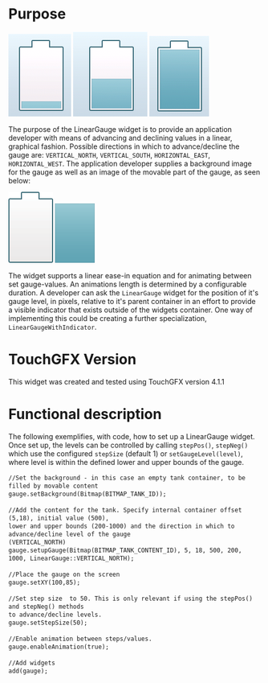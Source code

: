 Purpose
========

![Tank low](LinearGauge_low.png "Tank low!")  ![Tank mid full!](LinearGauge.png "Tank mid full!") ![Alt text](LinearGauge_full.png "Tank full!")

The purpose of the LinearGauge widget is to provide an application developer with means of advancing and declining values in a linear, graphical fashion. Possible directions in which to advance/decline the gauge are: `VERTICAL_NORTH`, `VERTICAL_SOUTH`,  `HORIZONTAL_EAST`,  `HORIZONTAL_WEST`. The application developer supplies a background image for the gauge as well as an image of the movable part of the gauge, as seen below:

![Tank background!](tank.png "Tank background!") ![Tank content](tank_content.png "Tank content!")

The widget supports a linear ease-in equation and for animating between set gauge-values. An animations length is determined by a configurable duration. A developer can ask the  `LinearGauge` widget for the position of it's gauge level, in pixels, relative to it's parent container in an effort to provide a visible indicator that exists outside of the widgets container. One way of implementing this could be creating a further specialization, `LinearGaugeWithIndicator`.

TouchGFX Version
=================

This widget was created and tested using TouchGFX version 4.1.1

Functional description
======================

The following exemplifies, with code, how to set up a LinearGauge widget. Once set up, the levels can be controlled by calling  `stepPos()`,  `stepNeg()` which use the configured  `stepSize` (default 1) or  `setGaugeLevel(level)`, where level is within the defined lower and upper bounds of the gauge.

    //Set the background - in this case an empty tank container, to be filled by movable content 
    gauge.setBackground(Bitmap(BITMAP_TANK_ID));

    //Add the content for the tank. Specify internal container offset (5,18), initial value (500), 
    lower and upper bounds (200-1000) and the direction in which to advance/decline level of the gauge 
    (VERTICAL_NORTH)
    gauge.setupGauge(Bitmap(BITMAP_TANK_CONTENT_ID), 5, 18, 500, 200, 1000, LinearGauge::VERTICAL_NORTH); 
  
    //Place the gauge on the screen
    gauge.setXY(100,85);   
  
    //Set step size  to 50. This is only relevant if using the stepPos() and stepNeg() methods 
    to advance/decline levels. 
    gauge.setStepSize(50);

    //Enable animation between steps/values.
    gauge.enableAnimation(true); 
    
    //Add widgets
    add(gauge);
    
 

